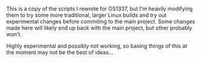 This is a copy of the scripts I rewrote for OS1337, but I'm heavily modifying them to try some more traditional, larger Linux builds and try out experimental changes before commiting to the main project. Some changes made here will likely end up back with the main project, but other probably won't.

Highly experimental and possibly not working, so basing things of this at the moment may not be the best of ideas...
